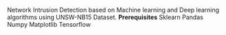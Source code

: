 Network Intrusion Detection based on Machine learning and Deep learning algorithms using UNSW-NB15 Dataset.
**Prerequisites**
Sklearn
Pandas
Numpy
Matplotlib
Tensorflow
